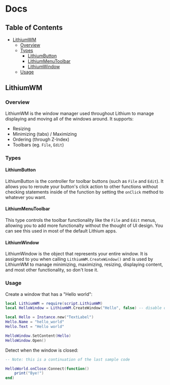 # Docs

## Table of Contents
- [LithiumWM](#lithiumwm)
    - [Overview](#lithiumwm-overview)
    - [Types](#lithiumwm-types)
        - [LithiumButton](#lithiumwm-types-lithiumbutton)
        - [LithiumMenuToolbar](#lithiumwm-types-lithiummenutoolbar)
        - [LithiumWindow](#lithiumwm-types-lithiumwindow)
    - [Usage](#lithiumwm-usage)

<h2 id="lithiumwm">LithiumWM</h2>
<h3 id="lithiumwm-overview">Overview</h3>
LithiumWM is the window manager used throughout Lithium to manage displaying and moving all of the windows around. It supports:

- Resizing
- Minimizing (tabs) / Maximizing
- Ordering (through Z-Index)
- Toolbars (eg. `File`, `Edit`)

<h3 id="lithiumwm-types">Types</h3>
<h4 id="lithiumwm-types-lithiumbutton">LithiumButton</h4>

LithiumButton is the controller for toolbar buttons (such as `File` and `Edit`). It allows you to reroute your button's click action to other functions without checking statements inside of the function by setting the `onClick` method to whatever you want.

<h4 id="lithiumwm-types-lithiummenutoolbar">LithiumMenuToolbar</h4>

This type controls the toolbar functionality like the `File` and `Edit` menus, allowing you to add more functionalty without the thought of UI design. You can see this used in most of the default Lithium apps.

<h4 id="lithiumwm-types-lithiumwindow">LithiumWindow</h4>

LithiumWindow is the object that represents your entire window. It is assigned to you when calling `LithiumWM.CreateWindow()` and is used by LithiumWM to manage minimizing, maximizing, resizing, displaying content, and most other functionality, so don't lose it.

<h3 id="lithiumwm-usage">Usage</h3>

Create a window that has a "Hello world":
```lua
local LithiumWM = require(script.LithiumWM)
local HelloWindow = LithiumWM.CreateWindow("Hello", false) -- disable opening the window by default upon creation

local Hello = Instance.new("TextLabel")
Hello.Name = "hello_world"
Hello.Text = "Hello world"

HelloWindow.SetContent(Hello)
HelloWindow.Open()
```

Detect when the window is closed:

```lua
-- Note: this is a continuation of the last sample code

HelloWorld.onClose:Connect(function()
    print("Bye!")
end)
```